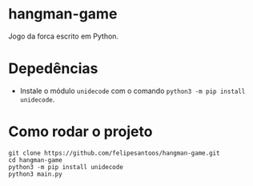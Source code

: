 # hangman-game
Jogo da forca escrito em Python.

# Depedências
- Instale o módulo `unidecode` com o comando `python3 -m pip install unidecode`.

# Como rodar o projeto
```shell
git clone https://github.com/felipesantoos/hangman-game.git
cd hangman-game
python3 -m pip install unidecode
python3 main.py
```
